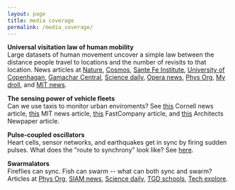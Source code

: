 ```yaml
---
layout: page
title: media coverage
permalink: /media_coverage/
---
```



**Universal visitation law of human mobility** <br/>
Large datasets of human movement uncover a simple law between the distance people travel to locations and the number of revisits to that location. News articles at [Nature](https://www.nature.com/articles/d41586-021-01355-7), [Cosmos](https://cosmosmagazine.com/science/physics/new-universal-law-of-human-mobility/), [Sante Fe Institute](https://www.santafe.edu/news-center/news/mobility-data-reveals-universal-law-visitation-cities), [University of Copenhagan](https://pure.itu.dk/portal/en/publications/the-universal-visitation-law-of-human-mobility(8eb815b2-d91b-4dae-b132-3bfb2dcd58e6)/export.html), [Gamachar Central](https://samacharcentral.com/mobility-data-reveals-universal-law-of-visitation-in-cities/), [Science daily](https://www.sciencedaily.com/releases/2021/05/210526115600.htm), [Opera news](https://www.dailyadvent.com/news/634d46a27f2395fe8d541d6586e34331-The-universal-visitation-law-of-human-mobility), [Phys Org](https://phys.org/news/2021-05-mobility-reveals-universal-law-cities.html), [My droll](https://mydroll.com/mobility-data-reveals-universal-law-of-visitation-in-cities/), and [MIT news](https://news.mit.edu/2021/travel-pattern-global-0526).

**The sensing power of vehicle fleets** <br/>
Can we use taxis to monitor urban enviroments? See
[this](http://news.cornell.edu/stories/2019/06/how-many-taxis-can-scan-city-fewer-youd-think)
Cornell news article, [this](http://news.mit.edu/2019/sensor-vehicles-map-city-0611) MIT news
article,
[this](https://www.fastcompany.com/90372824/the-hidden-way-cabs-could-bolster-healthy-living-in-cities)
FastCompany article, and
[this](https://archpaper.com/2019/07/sensor-mounted-taxis-mit-senseable-city-lab/) Architects Newpaper article.


**Pulse-coupled oscillators** <br/>
Heart cells, sensor networks, and earthquakes get in sync by firing sudden pulses. What does the "route to synchrony" look like? See [here](http://physics.aps.org/synopsis-for/10.1103/PhysRevLett.115.064101).


**Swarmalators** <br/>
Fireflies can sync. Fish can swarm -- what can both sync and swarm? Articles at [Phys Org](https://phys.org/news/2017-11-mathematician-swarmalators-future-science.html), [SIAM news](https://sinews.siam.org/Details-Page/self-organization-in-space-and-time), [Science daily](https://www.sciencedaily.com/releases/2021/03/210316112319.htm), [TGD schools](,https://texasdeservegreatschools.info/engineers-utilize-swarmalation-to-design-active-materials-for-self-regulating-soft-robots.html), [Tech explore](https://techxplore.com/news/2021-03-swarmalation-materials-self-regulating-soft-robots.html). 
